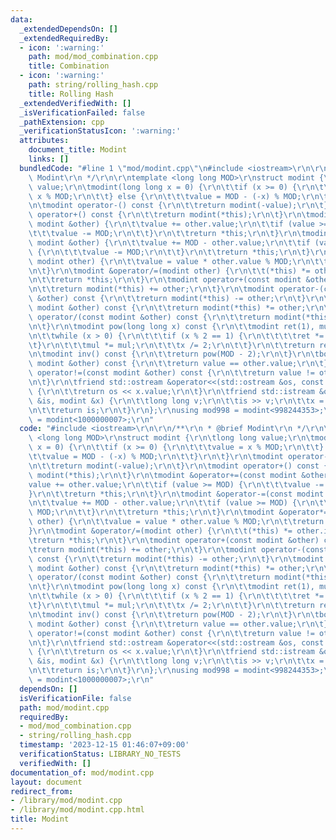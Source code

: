 ```yaml
---
data:
  _extendedDependsOn: []
  _extendedRequiredBy:
  - icon: ':warning:'
    path: mod/mod_combination.cpp
    title: Combination
  - icon: ':warning:'
    path: string/rolling_hash.cpp
    title: Rolling Hash
  _extendedVerifiedWith: []
  _isVerificationFailed: false
  _pathExtension: cpp
  _verificationStatusIcon: ':warning:'
  attributes:
    document_title: Modint
    links: []
  bundledCode: "#line 1 \"mod/modint.cpp\"\n#include <iostream>\r\n\r\n/**\r\n * @brief\
    \ Modint\r\n */\r\n\r\ntemplate <long long MOD>\r\nstruct modint {\r\n\tlong long\
    \ value;\r\n\tmodint(long long x = 0) {\r\n\t\tif (x >= 0) {\r\n\t\t\tvalue =\
    \ x % MOD;\r\n\t\t} else {\r\n\t\t\tvalue = MOD - (-x) % MOD;\r\n\t\t}\r\n\t}\r\
    \n\tmodint operator-() const {\r\n\t\treturn modint(-value);\r\n\t}\r\n\tmodint\
    \ operator+() const {\r\n\t\treturn modint(*this);\r\n\t}\r\n\tmodint &operator+=(const\
    \ modint &other) {\r\n\t\tvalue += other.value;\r\n\t\tif (value >= MOD) {\r\n\
    \t\t\tvalue -= MOD;\r\n\t\t}\r\n\t\treturn *this;\r\n\t}\r\n\tmodint &operator-=(const\
    \ modint &other) {\r\n\t\tvalue += MOD - other.value;\r\n\t\tif (value >= MOD)\
    \ {\r\n\t\t\tvalue -= MOD;\r\n\t\t}\r\n\t\treturn *this;\r\n\t}\r\n\tmodint &operator*=(const\
    \ modint other) {\r\n\t\tvalue = value * other.value % MOD;\r\n\t\treturn *this;\r\
    \n\t}\r\n\tmodint &operator/=(modint other) {\r\n\t\t(*this) *= other.inv();\r\
    \n\t\treturn *this;\r\n\t}\r\n\tmodint operator+(const modint &other) const {\r\
    \n\t\treturn modint(*this) += other;\r\n\t}\r\n\tmodint operator-(const modint\
    \ &other) const {\r\n\t\treturn modint(*this) -= other;\r\n\t}\r\n\tmodint operator*(const\
    \ modint &other) const {\r\n\t\treturn modint(*this) *= other;\r\n\t}\r\n\tmodint\
    \ operator/(const modint &other) const {\r\n\t\treturn modint(*this) /= other;\r\
    \n\t}\r\n\tmodint pow(long long x) const {\r\n\t\tmodint ret(1), mul(value);\r\
    \n\t\twhile (x > 0) {\r\n\t\t\tif (x % 2 == 1) {\r\n\t\t\t\tret *= mul;\r\n\t\t\
    \t}\r\n\t\t\tmul *= mul;\r\n\t\t\tx /= 2;\r\n\t\t}\r\n\t\treturn ret;\r\n\t}\r\
    \n\tmodint inv() const {\r\n\t\treturn pow(MOD - 2);\r\n\t}\r\n\tbool operator==(const\
    \ modint &other) const {\r\n\t\treturn value == other.value;\r\n\t}\r\n\tbool\
    \ operator!=(const modint &other) const {\r\n\t\treturn value != other.value;\r\
    \n\t}\r\n\tfriend std::ostream &operator<<(std::ostream &os, const modint &x)\
    \ {\r\n\t\treturn os << x.value;\r\n\t}\r\n\tfriend std::istream &operator>>(std::istream\
    \ &is, modint &x) {\r\n\t\tlong long v;\r\n\t\tis >> v;\r\n\t\tx = modint<MOD>(v);\r\
    \n\t\treturn is;\r\n\t}\r\n};\r\nusing mod998 = modint<998244353>;\r\nusing mod107\
    \ = modint<1000000007>;\r\n"
  code: "#include <iostream>\r\n\r\n/**\r\n * @brief Modint\r\n */\r\n\r\ntemplate\
    \ <long long MOD>\r\nstruct modint {\r\n\tlong long value;\r\n\tmodint(long long\
    \ x = 0) {\r\n\t\tif (x >= 0) {\r\n\t\t\tvalue = x % MOD;\r\n\t\t} else {\r\n\t\
    \t\tvalue = MOD - (-x) % MOD;\r\n\t\t}\r\n\t}\r\n\tmodint operator-() const {\r\
    \n\t\treturn modint(-value);\r\n\t}\r\n\tmodint operator+() const {\r\n\t\treturn\
    \ modint(*this);\r\n\t}\r\n\tmodint &operator+=(const modint &other) {\r\n\t\t\
    value += other.value;\r\n\t\tif (value >= MOD) {\r\n\t\t\tvalue -= MOD;\r\n\t\t\
    }\r\n\t\treturn *this;\r\n\t}\r\n\tmodint &operator-=(const modint &other) {\r\
    \n\t\tvalue += MOD - other.value;\r\n\t\tif (value >= MOD) {\r\n\t\t\tvalue -=\
    \ MOD;\r\n\t\t}\r\n\t\treturn *this;\r\n\t}\r\n\tmodint &operator*=(const modint\
    \ other) {\r\n\t\tvalue = value * other.value % MOD;\r\n\t\treturn *this;\r\n\t\
    }\r\n\tmodint &operator/=(modint other) {\r\n\t\t(*this) *= other.inv();\r\n\t\
    \treturn *this;\r\n\t}\r\n\tmodint operator+(const modint &other) const {\r\n\t\
    \treturn modint(*this) += other;\r\n\t}\r\n\tmodint operator-(const modint &other)\
    \ const {\r\n\t\treturn modint(*this) -= other;\r\n\t}\r\n\tmodint operator*(const\
    \ modint &other) const {\r\n\t\treturn modint(*this) *= other;\r\n\t}\r\n\tmodint\
    \ operator/(const modint &other) const {\r\n\t\treturn modint(*this) /= other;\r\
    \n\t}\r\n\tmodint pow(long long x) const {\r\n\t\tmodint ret(1), mul(value);\r\
    \n\t\twhile (x > 0) {\r\n\t\t\tif (x % 2 == 1) {\r\n\t\t\t\tret *= mul;\r\n\t\t\
    \t}\r\n\t\t\tmul *= mul;\r\n\t\t\tx /= 2;\r\n\t\t}\r\n\t\treturn ret;\r\n\t}\r\
    \n\tmodint inv() const {\r\n\t\treturn pow(MOD - 2);\r\n\t}\r\n\tbool operator==(const\
    \ modint &other) const {\r\n\t\treturn value == other.value;\r\n\t}\r\n\tbool\
    \ operator!=(const modint &other) const {\r\n\t\treturn value != other.value;\r\
    \n\t}\r\n\tfriend std::ostream &operator<<(std::ostream &os, const modint &x)\
    \ {\r\n\t\treturn os << x.value;\r\n\t}\r\n\tfriend std::istream &operator>>(std::istream\
    \ &is, modint &x) {\r\n\t\tlong long v;\r\n\t\tis >> v;\r\n\t\tx = modint<MOD>(v);\r\
    \n\t\treturn is;\r\n\t}\r\n};\r\nusing mod998 = modint<998244353>;\r\nusing mod107\
    \ = modint<1000000007>;\r\n"
  dependsOn: []
  isVerificationFile: false
  path: mod/modint.cpp
  requiredBy:
  - mod/mod_combination.cpp
  - string/rolling_hash.cpp
  timestamp: '2023-12-15 01:46:07+09:00'
  verificationStatus: LIBRARY_NO_TESTS
  verifiedWith: []
documentation_of: mod/modint.cpp
layout: document
redirect_from:
- /library/mod/modint.cpp
- /library/mod/modint.cpp.html
title: Modint
---
```


